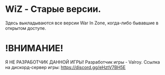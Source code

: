 ﻿# WiZ - Старые версии.
 Здесь выкладываются все версии War In Zone, когда-либо бывавшие в открытом доступе.
 # !ВНИМАНИЕ!
 Я НЕ РАЗРАБОТЧИК ДАННОЙ ИГРЫ! Разработчик игры - Valroy.
 Ссылка на дискорд-сервер игры: https://discord.gg/eHztV7BH5E
